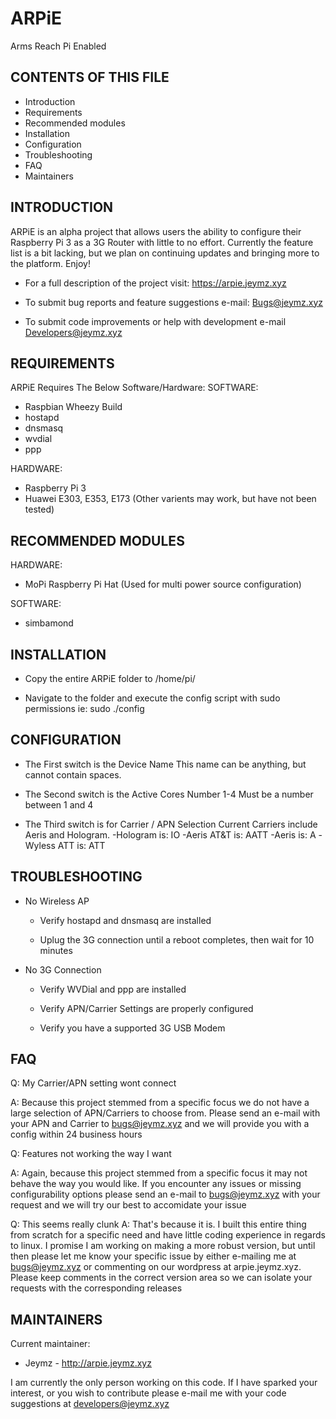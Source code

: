 # ARPiE
Arms Reach Pi Enabled

CONTENTS OF THIS FILE
---------------------
   
 * Introduction
 * Requirements
 * Recommended modules
 * Installation
 * Configuration
 * Troubleshooting
 * FAQ
 * Maintainers

INTRODUCTION
------------

ARPiE is an alpha project that allows users the ability to configure their
Raspberry Pi 3 as a 3G Router with little to no effort. Currently the
feature list is a bit lacking, but we plan on continuing updates
and bringing more to the platform. Enjoy!

 * For a full description of the project visit:
   https://arpie.jeymz.xyz

 * To submit bug reports and feature suggestions e-mail:
   Bugs@jeymz.xyz
   
 * To submit code improvements or help with development e-mail
   Developers@jeymz.xyz

   
REQUIREMENTS
------------

ARPiE Requires The Below Software/Hardware:
SOFTWARE:
 * Raspbian Wheezy Build
 * hostapd
 * dnsmasq
 * wvdial
 * ppp

HARDWARE:
 * Raspberry Pi 3
 * Huawei E303, E353, E173 (Other varients may work, but have not been tested)
 

RECOMMENDED MODULES
-------------------

HARDWARE:
 * MoPi Raspberry Pi Hat (Used for multi power source configuration)

SOFTWARE:
 * simbamond

 
INSTALLATION
------------
 
 * Copy the entire ARPiE folder to /home/pi/

 * Navigate to the folder and execute the config script with sudo permissions
   ie: sudo ./config

   
CONFIGURATION
-------------
 
 * The First switch is the Device Name
   This name can be anything, but cannot contain spaces.

 * The Second switch is the Active Cores Number 1-4
   Must be a number between 1 and 4

 * The Third switch is for Carrier / APN Selection
   Current Carriers include Aeris and Hologram.
   -Hologram is: IO
   -Aeris AT&T is: AATT
   -Aeris is: A
   -Wyless ATT is: ATT

   
TROUBLESHOOTING
---------------

 * No Wireless AP

   - Verify hostapd and dnsmasq are installed

   - Uplug the 3G connection until a reboot completes, then wait for 10 minutes
   
 * No 3G Connection
   
   - Verify WVDial and ppp are installed
   
   - Verify APN/Carrier Settings are properly configured
   
   - Verify you have a supported 3G USB Modem

   
FAQ
---

Q: My Carrier/APN setting wont connect

A: Because this project stemmed from a specific focus we do not have a large
   selection of APN/Carriers to choose from. Please send an e-mail with your
   APN and Carrier to bugs@jeymz.xyz and we will provide you with a config
   within 24 business hours
   
Q: Features not working the way I want

A: Again, because this project stemmed from a specific focus it may not behave
   the way you would like. If you encounter any issues or missing configurability
   options please send an e-mail to bugs@jeymz.xyz with your request and we will
   try our best to accomidate your issue
   
Q: This seems really clunk
A: That's because it is. I built this entire thing from scratch for a specific
   need and have little coding experience in regards to linux. I promise I am
   working on making a more robust version, but until then please let me know
   your specific issue by either e-mailing me at bugs@jeymz.xyz or commenting
   on our wordpress at arpie.jeymz.xyz. Please keep comments in the correct
   version area so we can isolate your requests with the corresponding releases

   
MAINTAINERS
-----------

Current maintainer:
 * Jeymz - http://arpie.jeymz.xyz

I am currently the only person working on this code.
If I have sparked your interest, or you wish to contribute please e-mail me
with your code suggestions at developers@jeymz.xyz

